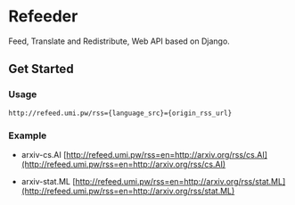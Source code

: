 # Refeeder
Feed, Translate and Redistribute, Web API based on Django.

## Get Started
### Usage
```
http://refeed.umi.pw/rss={language_src}={origin_rss_url}
```
### Example
- arxiv-cs.AI 
[http://refeed.umi.pw/rss=en=http://arxiv.org/rss/cs.AI](http://refeed.umi.pw/rss=en=http://arxiv.org/rss/cs.AI)

- arxiv-stat.ML 
[http://refeed.umi.pw/rss=en=http://arxiv.org/rss/stat.ML](http://refeed.umi.pw/rss=en=http://arxiv.org/rss/stat.ML)
